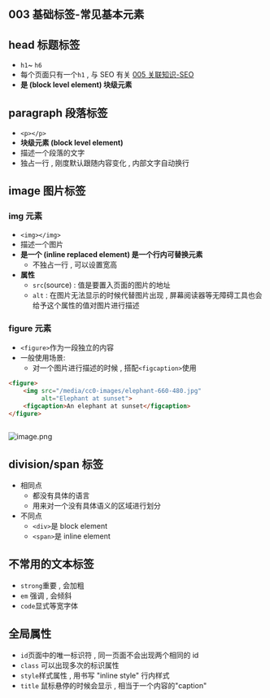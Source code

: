 ## 003 基础标签-常见基本元素

## head 标题标签

- `h1`~  `h6`
- 每个页面只有一个`h1` , 与 SEO 有关 [005 关联知识-SEO](https://www.yuque.com/babailiqiuzhuyueye/vss305/lugb299qao8uxiw4) 
- **是 (block level element) 块级元素**



## paragraph 段落标签

- `<p></p>`
- **块级元素 (block level element)**
- 描述一个段落的文字 
- 独占一行 , 刚度默认跟随内容变化 , 内部文字自动换行

## image 图片标签
### img 元素

- `<img></img>`
- 描述一个图片 
- **是一个 (inline replaced element) 是一个行内可替换元素**
   - 不独占一行 , 可以设置宽高
- **属性**
   - `src`(source) : 值是要置入页面的图片的地址
   - `alt` : 在图片无法显示的时候代替图片出现 , 屏幕阅读器等无障碍工具也会给予这个属性的值对图片进行描述

### figure 元素

- `<figure>`作为一段独立的内容 
- 一般使用场景:
   - 对一个图片进行描述的时候 , 搭配`<figcaption>`使用
```html
<figure>
    <img src="/media/cc0-images/elephant-660-480.jpg"
         alt="Elephant at sunset">
    <figcaption>An elephant at sunset</figcaption>
</figure>
    
```
![image.png](https://cdn.nlark.com/yuque/0/2023/png/672515/1690595356307-254d1801-511b-446b-ab64-cdf8861de58b.png#averageHue=%23968070&clientId=ufd4216e4-058f-4&from=paste&height=197&id=u91c3b7f5&originHeight=394&originWidth=476&originalType=binary&ratio=2&rotation=0&showTitle=false&size=198287&status=done&style=none&taskId=ue0cfc13b-3f8f-459d-97c7-cabc2849e1f&title=&width=238)

## division/span 标签

- 相同点
   - 都没有具体的语言
   - 用来对一个没有具体语义的区域进行划分
- 不同点
   - `<div>`是 block element
   - `<span>`是 inline element

## 不常用的文本标签

- `strong`重要 , 会加粗
- `em` 强调 , 会倾斜
- `code`显式等宽字体

## 全局属性

- `id`页面中的唯一标识符 , 同一页面不会出现两个相同的 id
- `class` 可以出现多次的标识属性
- `style`样式属性 , 用书写 "inline style" 行内样式
- `title` 鼠标悬停的时候会显示 , 相当于一个内容的"caption"
